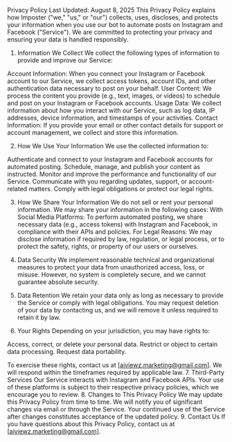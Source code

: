Privacy Policy
Last Updated: August 8, 2025
This Privacy Policy explains how Imposter ("we," "us," or "our") collects, uses, discloses, and protects your information when you use our bot to automate posts on Instagram and Facebook ("Service"). We are committed to protecting your privacy and ensuring your data is handled responsibly.
1. Information We Collect
We collect the following types of information to provide and improve our Service:

Account Information: When you connect your Instagram or Facebook account to our Service, we collect access tokens, account IDs, and other authentication data necessary to post on your behalf.
User Content: We process the content you provide (e.g., text, images, or videos) to schedule and post on your Instagram or Facebook accounts.
Usage Data: We collect information about how you interact with our Service, such as log data, IP addresses, device information, and timestamps of your activities.
Contact Information: If you provide your email or other contact details for support or account management, we collect and store this information.

2. How We Use Your Information
We use the collected information to:

Authenticate and connect to your Instagram and Facebook accounts for automated posting.
Schedule, manage, and publish your content as instructed.
Monitor and improve the performance and functionality of our Service.
Communicate with you regarding updates, support, or account-related matters.
Comply with legal obligations or protect our legal rights.

3. How We Share Your Information
We do not sell or rent your personal information. We may share your information in the following cases:
With Social Media Platforms: To perform automated posting, we share necessary data (e.g., access tokens) with Instagram and Facebook, in compliance with their APIs and policies.
For Legal Reasons: We may disclose information if required by law, regulation, or legal process, or to protect the safety, rights, or property of our users or ourselves.

4. Data Security
We implement reasonable technical and organizational measures to protect your data from unauthorized access, loss, or misuse. However, no system is completely secure, and we cannot guarantee absolute security.
5. Data Retention
We retain your data only as long as necessary to provide the Service or comply with legal obligations. You may request deletion of your data by contacting us, and we will remove it unless required to retain it by law.
6. Your Rights
Depending on your jurisdiction, you may have rights to:

Access, correct, or delete your personal data.
Restrict or object to certain data processing.
Request data portability.

To exercise these rights, contact us at [aiviewz.marketing@gmail.com]. We will respond within the timeframes required by applicable law.
7. Third-Party Services
Our Service interacts with Instagram and Facebook APIs. Your use of these platforms is subject to their respective privacy policies, which we encourage you to review.
8. Changes to This Privacy Policy
We may update this Privacy Policy from time to time. We will notify you of significant changes via email or through the Service. Your continued use of the Service after changes constitutes acceptance of the updated policy.
9. Contact Us
If you have questions about this Privacy Policy, contact us at [aiviewz.marketing@gmail.com].
